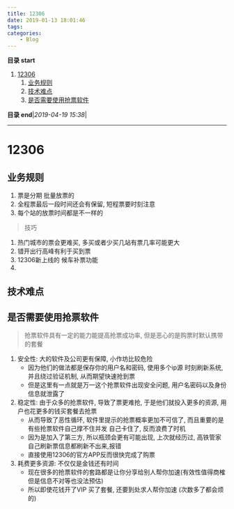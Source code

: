 ```yaml
---
title: 12306
date: 2019-01-13 18:01:46
tags: 
categories: 
    - Blog
---
```


**目录 start**
 
1. [12306](#12306)
    1. [业务规则](#业务规则)
    1. [技术难点](#技术难点)
    1. [是否需要使用抢票软件](#是否需要使用抢票软件)

**目录 end**|_2019-04-19 15:38_|
****************************************
# 12306

## 业务规则
1. 票是分期 批量放票的
1. 全程票最后一段时间还会有保留, 短程票要时刻注意
1. 每个站的放票时间都是不一样的

> 技巧
1. 热门城市的票会更难买, 多买或者少买几站有票几率可能更大
1. 错开出行高峰有利于买到票
1. 12306新上线的 候车补票功能
1. 

## 技术难点


## 是否需要使用抢票软件
> 抢票软件具有一定的能力能提高抢票成功率, 但是恶心的是购票时默认携带的套餐

1. 安全性: 大的软件及公司更有保障, 小作坊比较危险
    - 因为他们的做法都是保存你的用户名和密码, 使用多个ip源 时刻刷新系统, 并且绕过验证机制, 从而期望快速抢到票
    - 但是这里有一点就是万一这个抢票软件出现安全问题, 用户名密码以及身份信息就泄露了
1. 稳定性: 由于众多的抢票软件, 导致了票更难抢, 于是他们就投入更多的资源, 用户也花更多的钱买套餐去抢票
    - 从而导致了恶性循环, 软件里提示的抢票概率更加不可信了, 而且重要的是有些抢票软件自己撑不住并发 自己卡住了, 反而浪费了时机
    - 因为是加入了第三方, 所以瓶颈会更有可能出现, 上次就经历过, 高铁管家自己刷新票信息都刷新不出来,报错
    - 直接使用12306的官方APP反而很快完成了购票
1. 耗费更多资源: 不仅仅是金钱还有时间
    - 现在很多的抢票软件的套路都是让你分享给别人帮你加速(有效性值得商榷 但是信息不对等也没法预估)
    - 所以即使花钱开了VIP 买了套餐, 还要到处求人帮你加速 (次数多了都会烦的)

